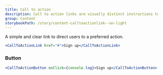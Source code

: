 ```yaml
---
title: Call to action
description: Call to action links are visually distinct instructions to users designed to provoke an immediate response using verbs such as 'call now' or 'find out more'.
group: Content
storybookPath: /story/content-calltoactionlink--on-light
---
```


A simple and clear link to direct users to a preferred action.

```jsx live
<CallToActionLink href="#">Sign up</CallToActionLink>
```

### Button

```jsx live
<CallToActionButton onClick={console.log}>Sign up</CallToActionButton>
```
